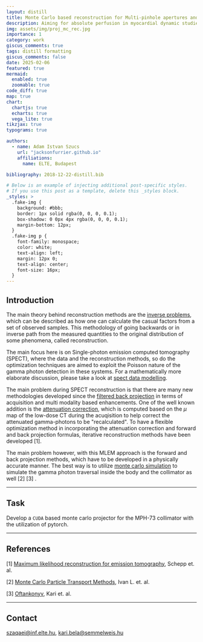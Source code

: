 ```yaml
---
layout: distill
title: Monte Carlo based reconstruction for Multi-pinhole apertures and dynamic acquisitions
description: Aiming for absolute perfusion in myocardial dynamic studies with 3-headed MPH cameras
img: assets/img/proj_mc_rec.jpg
importance: 1
category: work
giscus_comments: true
tags: distill formatting
giscus_comments: false
date: 2025-02-06
featured: true
mermaid:
  enabled: true
  zoomable: true
code_diff: true
map: true
chart:
  chartjs: true
  echarts: true
  vega_lite: true
tikzjax: true
typograms: true

authors:
  - name: Adam Istvan Szucs
    url: "jacksonfurrier.github.io"
    affiliations:
      name: ELTE, Budapest

bibliography: 2018-12-22-distill.bib

# Below is an example of injecting additional post-specific styles.
# If you use this post as a template, delete this _styles block.
_styles: >
  .fake-img {
    background: #bbb;
    border: 1px solid rgba(0, 0, 0, 0.1);
    box-shadow: 0 0px 4px rgba(0, 0, 0, 0.1);
    margin-bottom: 12px;
  }
  .fake-img p {
    font-family: monospace;
    color: white;
    text-align: left;
    margin: 12px 0;
    text-align: center;
    font-size: 16px;
  }
---
```


## Introduction

The main theory behind reconstruction methods are the [inverse problems](https://en.wikipedia.org/wiki/Inverse_problem), which can be described as how one can calculate the casual factors from a set of observed samples. This methodology of going backwards or in inverse path from the measured quantities to the original distribution of some phenomena, called reconstruction. 

The main focus here is on Single-photon emission computed tomography (SPECT), where the data and the reconstruction methods, so do the optimization techniques are aimed to exploit the Poisson nature of the gamma photon detection in these systems. For a mathematically more elaborate discussion, please take a look at [spect data modelling](https://jacksonfurrier.github.io/models_nuclear_cardiology/topics/e_spect_data_math.html).

The main problem during SPECT reconstruction is that there are many new methodologies developed since the [filtered back projection](https://en.wikipedia.org/wiki/Tomographic_reconstruction) in terms of acquisition and multi modality based enhancements. One of the well known addition is the [attenuation correction](https://www.digirad.com/understanding-attenuation-correction/), which is computed based on the $\mu$ map of the low-dose CT during the acuqisition to help correct the attenuated gamma-photons to be "recalculated". To have a flexible optimization method in incorporating the attenuation correction and forward and back projection formulas, iterative reconstruction methods have been developed [1]. 

The main problem however, with this MLEM approach is the forward and back projection methods, which have to be developed in a physically accurate manner. The best way is to utilize [monte carlo simulation](https://en.wikipedia.org/wiki/Monte_Carlo_method) to simulate the gamma photon traversal inside the body and the collimator as well [2] [3] .

---

## Task

Develop a `CUDA` based monte carlo projector for the MPH-73 collimator with the utilization of pytorch. 

---

## References

[1] [Maximum likelihood reconstruction for emission tomography](https://ieeexplore.ieee.org/iel5/42/4307552/04307558.pdf?casa_token=BdryRstdcCMAAAAA:GXsmArkUiNEOtPP_jc7MF8WP2256UCSjz8mF10wCJFKQ9Q40IJA6MZonwn5P8Hv8G7DsAbg1aisQ), Schepp et. al.

[2] [Monte Carlo Particle Transport Methods](https://www.taylorfrancis.com/books/mono/10.1201/9781351074834/monte-carlo-particle-transport-methods-lux), Ivan L. et. al.

[3] [Oftankonyv](http://oftankonyv.reak.bme.hu/), Kari et. al.

---

## Contact

szaqaei@inf.elte.hu, kari.bela@semmelweis.hu

